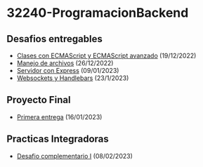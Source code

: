 # **32240-ProgramacionBackend**

## **Desafios entregables**

- [Clases con ECMAScript y ECMAScript avanzado](1%20-%20Clases%20ECMAScript%20y%20ECMAScript%20avanzado/README.md) (19/12/2022)
- [Manejo de archivos](2%20-%20Manejo%20de%20archivos/README.md) (26/12/2022)
- [Servidor con Express](3%20-%20Servidor%20con%20Express/README.md) (09/01/2023)
- [Websockets y Handlebars](4%20-%20Websockets%20y%20Handlebars/README.md) (23/1/2023)

## **Proyecto Final**

- [Primera entrega](Proyecto%20Final%201/README.md) (16/01/2023)

## **Practicas Integradoras**

- [Desafio complementario I](Desafio%20Complementario%201/README.md) (08/02/2023)
